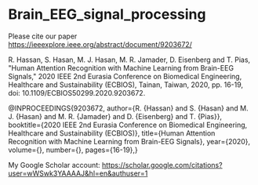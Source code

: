 # Brain_EEG_signal_processing

Please cite our paper
https://ieeexplore.ieee.org/abstract/document/9203672/ 

R. Hassan, S. Hasan, M. J. Hasan, M. R. Jamader, D. Eisenberg and T. Pias, "Human Attention Recognition with Machine Learning from Brain-EEG Signals," 2020 IEEE 2nd Eurasia Conference on Biomedical Engineering, Healthcare and Sustainability (ECBIOS), Tainan, Taiwan, 2020, pp. 16-19, doi: 10.1109/ECBIOS50299.2020.9203672. 

@INPROCEEDINGS{9203672,
  author={R. {Hassan} and S. {Hasan} and M. J. {Hasan} and M. R. {Jamader} and D. {Eisenberg} and T. {Pias}},
  booktitle={2020 IEEE 2nd Eurasia Conference on Biomedical Engineering, Healthcare and Sustainability (ECBIOS)}, 
  title={Human Attention Recognition with Machine Learning from Brain-EEG Signals}, 
  year={2020},
  volume={},
  number={},
  pages={16-19},}

My Google Scholar account:
https://scholar.google.com/citations?user=wWSwk3YAAAAJ&hl=en&authuser=1 
